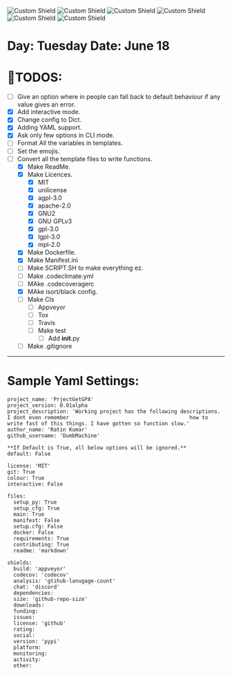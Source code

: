 ![Custom Shield](https://img.shields.io/badge/updatedAt-2019/06/25-green.svg?style=for-the-badge) ![Custom Shield](https://img.shields.io/badge/type-MARKDOWN_NOTE-blue.svg?style=for-the-badge) ![Custom Shield](https://img.shields.io/badge/folder-4bfaf976594ec1b5be18-blue.svg?style=for-the-badge) ![Custom Shield](https://img.shields.io/badge/tag-Random_Tag-purple.svg?style=for-the-badge) ![Custom Shield](https://img.shields.io/badge/tag-Taggy_Bear-purple.svg?style=for-the-badge) ![Custom Shield](https://img.shields.io/badge/tag-TODOs-purple.svg?style=for-the-badge)
# Day: Tuesday  Date: June 18
# 📑TODOS:
- [ ] Give an option where in people can fall back to default behaviour if any value gives an error.
- [x] Add interactive mode.
- [x] Change config to Dict.
- [x] Adding YAML support.
- [x] Ask only few options in CLI mode.
- [ ] Format All the variables in templates.
- [ ] Set the emojis.
- [ ] Convert all the template files to write functions.
  - [x] Make ReadMe.
  - [x] Make Licences.
    - [x] MIT
    - [x] unilicense
    - [x] agpl-3.0
    - [x] apache-2.0
    - [x] GNU2
    - [x] GNU GPLv3
    - [x] gpl-3.0
    - [x] lgpl-3.0
    - [x] mpl-2.0
  - [x] Make Dockerfile.
  - [x] Make Manifest.ini
  - [ ] Make SCRIPT.SH to make everything ez.
  - [ ] Make .codeclimate.yml
  - [ ] MAke .codecoveragerc
  - [x] MAke isort/black config.
  - [ ] Make CIs
    - [ ] Appveyor
    - [ ] Tox
    - [ ] Travis
    - [ ] Make test
      - [ ] Add __init__.py
  - [ ] Make .gitignore

----
# Sample Yaml Settings:

``````
project_name: 'PrjectGetGPA'
project_version: 0.01alpha
project_description: 'Working project has the following descriptions. I dont even remember                                       how to write fast of this things. I have gotten so function slow.'
author_name: 'Ratin Kumar'
github_username: 'DumbMachine'

**If Default is True, all below options will be ignored.**
default: False

license: 'MIT'
git: True 
colour: True
interactive: False

files:
  setup_py: True
  setup_cfg: True
  main: True
  manifest: False
  setup.cfg: False
  docker: False
  requirements: True
  contributing: True
  readme: 'markdown'

shields:
  build: 'appveyor'
  codecov: 'codecov'
  analysis: 'gtihub-lanugage-count'
  chat: 'discord'
  dependencies:
  size: 'github-repo-size'
  downloads:
  funding:
  issues:
  license: 'github'
  rating:
  social:
  version: 'pypi'
  platform:
  monitoring:
  activity:
  other:
``````
